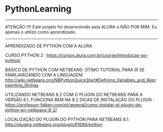 # PythonLearning

*********************************************************************************************
ATENÇÃO !!!!
Este projeto foi desenvolvido pela ALURA e NÃO POR MIM. Eu apenas o utilizo como aprendizado.
*********************************************************************************************

APRENDIZADO DE PYTHON COM A ALURA

CURSO PYTHON 2 : https://cursos.alura.com.br/course/introducao-ao-python/


BÁSICO DE PYTHON COM NETBEANS:
ÓTIMO TUTORIAL PARA IR SE FAMILIARIZANDO COM A LINGUAGEM
http://wiki.netbeans.org/NBPythonQuickStart#Defining_Variables_and_Representing_Strings


UTILIZANDO NETBEANS 8.2 COM O PLUGIN DO NETBEANS PARA A VERSÃO 8.1, FUNCIONA BEM NA 8.2 
DICAS DE INSTALAÇÃO DO PLUGIN : https://professor-falken.com/pt/general/como-instalar-el-plugin-de-python-en-netbeans-8-2/

LOCALIZAÇÃO DO PLUGIN DO PYTHON PARA NETBEANS 8.1:
http://plugins.netbeans.org/plugin/61688/python
